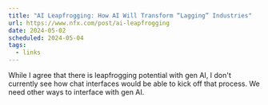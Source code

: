 ```yaml
---
title: "AI Leapfrogging: How AI Will Transform “Lagging” Industries"
url: https://www.nfx.com/post/ai-leapfrogging
date: 2024-05-02
scheduled: 2024-05-04
tags:
  - links
---
```


While I agree that there is leapfrogging potential with gen AI, I don't currently see how chat interfaces would be able to kick off that process. We need other ways to interface with gen AI.
